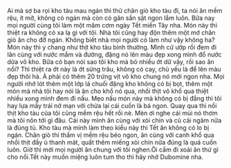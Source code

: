 Ai mà sợ ba rọi kho tàu mau ngán thì thử chân giò kho tàu đi, ta nói ăn mềm rệu, ít mỡ, không có ngán mà còn có gân sần sật ngon lắm luôn. Bữa nay mọi người cùng tôi làm một mâm cơm ngày Tết miền Tây nha. Món này thì thiệt ra không có xa lạ gì với tôi. Nhà tôi cũng hay độn thêm một mớ chân giò ăn cho đỡ ngán. Không biết nhà mọi người có làm như vậy không ha? Món này thì y chang như thịt kho tàu bình thường. Mình cứ ướp rồi đem đi lăn cùng với nước mắm và đường, đặng nó lên màu đẹp xong mình đổ nước dừa vô kho. Bữa có bạn nói sao tôi kho mà bỏ nhiều ớt dữ vậy, rồi sao ăn nổi? Thì thiệt ra ớt này là ớt sừng trâu, không có cay, chủ yếu là để lên màu đẹp thôi hà. À phải có thêm 20 trứng vịt vô kho chung nó mới ngon nha. Mọi người nhớ lót thêm một lớp lá chuối đặng kho không có bị bọt, thêm một món mà nhà tôi hay nói là ăn cho khổ nó qua, nhồi thịt vô khổ qua thiệt nhiều xong mình đem đi nấu. Mẹo nấu món này mà không có bị đắng thì tôi hay lựa mấy trái nở mạn với chừa lại cái cuốn là bá ngon. Quay qua thì nồi thịt kho tàu của tôi cũng mềm rệu hết rồi nè. Mèn ơi nghe cái mùi nó thơm mà tôi nôn tới gì đâu. Cái này mình ăn cùng với xòi chín và củ cải ngâm nữa là đúng tủ. Kho tàu mà mình làm theo kiểu này thì Tết ăn không có lo bị ngán. Chân giò thì thấm vị mềm rệu béo ngon, ăn cùng với canh khổ qua nhồi thịt đầy ủ thanh mát, quất thêm miếng xòi chín nữa đúng là quá cuốn luôn. Giờ thì mời mọi người ăn chung với tôi nghen.Ôi cầm đi xoài ăn thứ gì cho nổi.Tết này muốn miệng luôn tum tho thì hãy nhớ Dubomine nha.